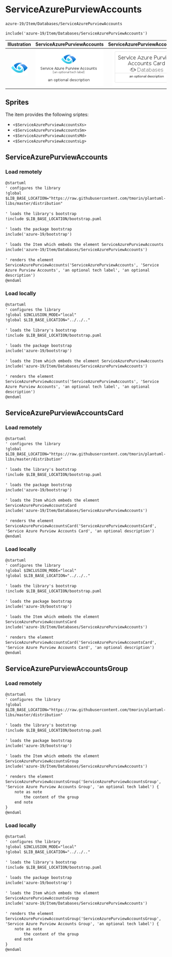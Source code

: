 # ServiceAzurePurviewAccounts


```text
azure-19/Item/Databases/ServiceAzurePurviewAccounts
```

```text
include('azure-19/Item/Databases/ServiceAzurePurviewAccounts')
```



| Illustration | ServiceAzurePurviewAccounts | ServiceAzurePurviewAccountsCard | ServiceAzurePurviewAccountsGroup |
| :---: | :---: | :---: | :---: |
| ![illustration for Illustration](../../../azure-19/Item/Databases/ServiceAzurePurviewAccounts.png) | ![illustration for ServiceAzurePurviewAccounts](../../../azure-19/Item/Databases/ServiceAzurePurviewAccounts.Local.png) | ![illustration for ServiceAzurePurviewAccountsCard](../../../azure-19/Item/Databases/ServiceAzurePurviewAccountsCard.Local.png) | ![illustration for ServiceAzurePurviewAccountsGroup](../../../azure-19/Item/Databases/ServiceAzurePurviewAccountsGroup.Local.png) |



## Sprites
The item provides the following sriptes:

- `<$ServiceAzurePurviewAccountsXs>`
- `<$ServiceAzurePurviewAccountsSm>`
- `<$ServiceAzurePurviewAccountsMd>`
- `<$ServiceAzurePurviewAccountsLg>`





## ServiceAzurePurviewAccounts

### Load remotely
```plantuml
@startuml
' configures the library
!global $LIB_BASE_LOCATION="https://raw.githubusercontent.com/tmorin/plantuml-libs/master/distribution"

' loads the library's bootstrap
!include $LIB_BASE_LOCATION/bootstrap.puml

' loads the package bootstrap
include('azure-19/bootstrap')

' loads the Item which embeds the element ServiceAzurePurviewAccounts
include('azure-19/Item/Databases/ServiceAzurePurviewAccounts')

' renders the element
ServiceAzurePurviewAccounts('ServiceAzurePurviewAccounts', 'Service Azure Purview Accounts', 'an optional tech label', 'an optional description')
@enduml
```

### Load locally
```plantuml
@startuml
' configures the library
!global $INCLUSION_MODE="local"
!global $LIB_BASE_LOCATION="../../.."

' loads the library's bootstrap
!include $LIB_BASE_LOCATION/bootstrap.puml

' loads the package bootstrap
include('azure-19/bootstrap')

' loads the Item which embeds the element ServiceAzurePurviewAccounts
include('azure-19/Item/Databases/ServiceAzurePurviewAccounts')

' renders the element
ServiceAzurePurviewAccounts('ServiceAzurePurviewAccounts', 'Service Azure Purview Accounts', 'an optional tech label', 'an optional description')
@enduml
```

## ServiceAzurePurviewAccountsCard

### Load remotely
```plantuml
@startuml
' configures the library
!global $LIB_BASE_LOCATION="https://raw.githubusercontent.com/tmorin/plantuml-libs/master/distribution"

' loads the library's bootstrap
!include $LIB_BASE_LOCATION/bootstrap.puml

' loads the package bootstrap
include('azure-19/bootstrap')

' loads the Item which embeds the element ServiceAzurePurviewAccountsCard
include('azure-19/Item/Databases/ServiceAzurePurviewAccounts')

' renders the element
ServiceAzurePurviewAccountsCard('ServiceAzurePurviewAccountsCard', 'Service Azure Purview Accounts Card', 'an optional description')
@enduml
```

### Load locally
```plantuml
@startuml
' configures the library
!global $INCLUSION_MODE="local"
!global $LIB_BASE_LOCATION="../../.."

' loads the library's bootstrap
!include $LIB_BASE_LOCATION/bootstrap.puml

' loads the package bootstrap
include('azure-19/bootstrap')

' loads the Item which embeds the element ServiceAzurePurviewAccountsCard
include('azure-19/Item/Databases/ServiceAzurePurviewAccounts')

' renders the element
ServiceAzurePurviewAccountsCard('ServiceAzurePurviewAccountsCard', 'Service Azure Purview Accounts Card', 'an optional description')
@enduml
```

## ServiceAzurePurviewAccountsGroup

### Load remotely
```plantuml
@startuml
' configures the library
!global $LIB_BASE_LOCATION="https://raw.githubusercontent.com/tmorin/plantuml-libs/master/distribution"

' loads the library's bootstrap
!include $LIB_BASE_LOCATION/bootstrap.puml

' loads the package bootstrap
include('azure-19/bootstrap')

' loads the Item which embeds the element ServiceAzurePurviewAccountsGroup
include('azure-19/Item/Databases/ServiceAzurePurviewAccounts')

' renders the element
ServiceAzurePurviewAccountsGroup('ServiceAzurePurviewAccountsGroup', 'Service Azure Purview Accounts Group', 'an optional tech label') {
    note as note
        the content of the group
    end note
}
@enduml
```

### Load locally
```plantuml
@startuml
' configures the library
!global $INCLUSION_MODE="local"
!global $LIB_BASE_LOCATION="../../.."

' loads the library's bootstrap
!include $LIB_BASE_LOCATION/bootstrap.puml

' loads the package bootstrap
include('azure-19/bootstrap')

' loads the Item which embeds the element ServiceAzurePurviewAccountsGroup
include('azure-19/Item/Databases/ServiceAzurePurviewAccounts')

' renders the element
ServiceAzurePurviewAccountsGroup('ServiceAzurePurviewAccountsGroup', 'Service Azure Purview Accounts Group', 'an optional tech label') {
    note as note
        the content of the group
    end note
}
@enduml
```

